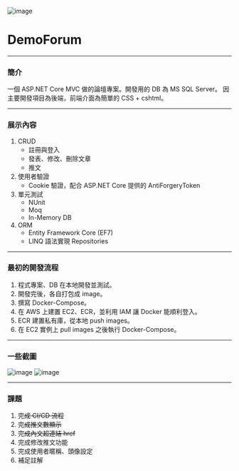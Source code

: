 ![image](https://user-images.githubusercontent.com/82561200/222894826-8f168c78-477a-428e-9af5-7076851f5ceb.png)
# DemoForum
---

### 簡介

一個 ASP.NET Core MVC 做的論壇專案。開發用的 DB 為 MS SQL Server。
因主要開發項目為後端，前端介面為簡單的 CSS + cshtml。

---

### 展示內容

1. CRUD
    - 註冊與登入
    - 發表、修改、刪除文章
    - 推文
2. 使用者驗證
    - Cookie 驗證，配合 ASP.NET Core 提供的 AntiForgeryToken
3. 單元測試
    - NUnit
    - Moq
    - In-Memory DB
4. ORM
    - Entity Framework Core (EF7)
    - LINQ 語法實現 Repositories

---

### 最初的開發流程

1. 程式專案、DB 在本地開發並測試。
2. 開發完後，各自打包成 image。
3. 撰寫 Docker-Compose。
4. 在 AWS 上建置 EC2、ECR，並利用 IAM 讓 Docker 能順利登入。
5. ECR 建置私有庫，從本地 push images。
6. 在 EC2 實例上 pull images 之後執行 Docker-Compose。

---

### 一些截圖
![image](https://user-images.githubusercontent.com/82561200/222894835-32222a0b-4c77-460d-b1a4-d3139ccd79d0.png)
![image](https://user-images.githubusercontent.com/82561200/222894845-e3ded71b-d14f-41f4-88f5-436859b79c78.png)

---

### 課題

1. ~~完成 CI/CD 流程~~
2. ~~完成推文數顯示~~
3. ~~完成內文超連結 href~~
4. 完成修改推文功能
5. 完成使用者暱稱、頭像設定
6. 補足註解

